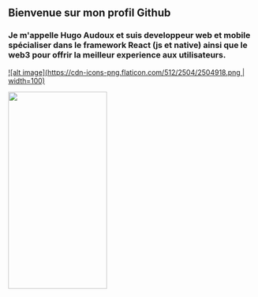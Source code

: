 ## Bienvenue sur mon profil Github
### Je m'appelle Hugo Audoux et suis developpeur web et mobile spécialiser dans le framework React (js et native) ainsi que le web3 pour offrir la meilleur experience aux utilisateurs.

[![alt image](https://cdn-icons-png.flaticon.com/512/2504/2504918.png | width=100)](https://www.google.com)

<img src="https://cdn-icons-png.flaticon.com/512/2504/2504918.png)" width="200" height="400" />
